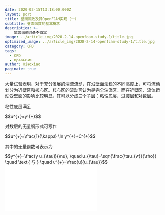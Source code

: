 ```yaml
---
date: 2020-02-15T13:18:00.000Z
layout: post
title: 壁面函数及其OpenFOAM实现（一）
subtitle: 壁面函数的基本概念
description: >-
    壁面函数的基本概念
image: ../article_img/2020-2-14-openfoam-study-1/title.jpg
optimized_image: ../article_img/2020-2-14-openfoam-study-1/title.jpg
category: CFD
tags:
  - CFD
  - OpenFOAM
author: Xiaoxiao
paginate: true
---
```

<p sytle="text-indent:2em">大量试验表明，对于充分发展的湍流流动，在沿壁面法线的不同高度上，可将流动划分为近壁区和核心区。核心区的流动可认为是完全湍流区，而在近壁区，流体运动受壁面的影响比较明显，其可以分成三个子层：粘性底层、过渡层和对数层。</p>
<p>粘性底层满足</p>
$$u^{+}=y^{+}$$
<p>对数层的无量纲形式可写作</p>
$$u^{+}=\frac{1}{\kappa} \ln y^{+}+C^{+}$$
<p>其中的无量纲数可表示为</p>
$$y^{+}=\frac{y u_{\tau}}{\nu}, \quad u_{\tau}=\sqrt{\frac{\tau_{w}}{\rho}} \quad \text { 与 } \quad u^{+}=\frac{u}{u_{\tau}}$$
<embed src="../article_img/2020-2-15-openfoam-and-law-of-wall-1/law_of_the_wall.svg" type="image/svg+xml" />
